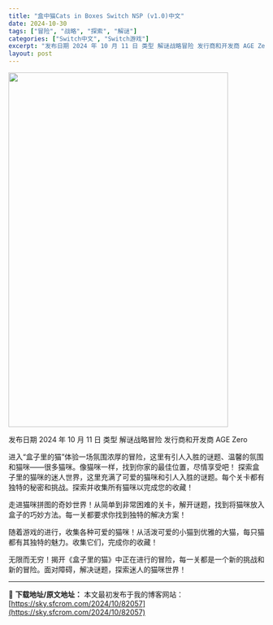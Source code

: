 ```yaml
---
title: "盒中猫Cats in Boxes Switch NSP (v1.0)中文"
date: 2024-10-30
tags: ["冒险", "战略", "探索", "解谜"]
categories: ["Switch中文", "Switch游戏"]
excerpt: "发布日期 2024 年 10 月 11 日 类型 解谜战略冒险 发行商和开发商 AGE Zero 进入“盒子里的猫”体验一场氛围浓厚的冒险，这里有引人入胜的谜题、温馨的氛围和猫咪——很多猫咪。像猫咪一样，找到你家的最佳位置，尽情享受吧！ 探索盒子里的猫咪的迷人世界，这里充满了可爱的猫咪和引人入胜的谜&hellip;"
layout: post
---
```


<img class="aligncenter size-full wp-image-82058" src="https://sky.sfcrom.com/wp-content/uploads/2024/10/2024103003164112.webp" alt="" width="432" height="698" />

发布日期 2024 年 10 月 11 日
类型 解谜战略冒险
发行商和开发商 AGE Zero

进入“盒子里的猫”体验一场氛围浓厚的冒险，这里有引人入胜的谜题、温馨的氛围和猫咪——很多猫咪。像猫咪一样，找到你家的最佳位置，尽情享受吧！
探索盒子里的猫咪的迷人世界，这里充满了可爱的猫咪和引人入胜的谜题。每个关卡都有独特的秘密和挑战。探索并收集所有猫咪以完成您的收藏！

走进猫咪拼图的奇妙世界！从简单到非常困难的关卡，解开谜题，找到将猫咪放入盒子的巧妙方法。每一关都要求你找到独特的解决方案！

随着游戏的进行，收集各种可爱的猫咪！从活泼可爱的小猫到优雅的大猫，每只猫都有其独特的魅力。收集它们，完成你的收藏！

无限而无穷！揭开《盒子里的猫》中正在进行的冒险，每一关都是一个新的挑战和新的冒险。面对障碍，解决谜题，探索迷人的猫咪世界！

---
📖 **下载地址/原文地址：** 本文最初发布于我的博客网站：[https://sky.sfcrom.com/2024/10/82057](https://sky.sfcrom.com/2024/10/82057)
